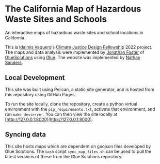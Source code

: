# The California Map of Hazardous Waste Sites and Schools
An interactive maps of hazardous waste sites and school locations in California.

This is [Idalmis Vaquero](https://projects.iq.harvard.edu/climatefellowship/people/idalmis-vaquero)'s [Climate Justice Design Fellowship](https://projects.iq.harvard.edu/climatefellowship) 2022 project. The maps and data analysis were implemented by [Jonathan Foster](https://www.gluesolutions.io/jfoster-bio-page) of [GlueSolutions](https://www.gluesolutions.io/home) using [Glue](http://glueviz.org). The website was implemented by [Nathan Sanders](https://projects.iq.harvard.edu/climatefellowship/people/nathan-e-sanders).

## Local Development

This site was built using Pelican, a static site generator, and is hosted from this repository using GitHub Pages.

To run the site locally, clone the repository, create a python virtual environment with the `pip_requirements.txt`, activate that environment, and run `make devserver`.  You can then view the site locally at [http://127.0.0.1:8000](http://127.0.0.1:8000).

## Syncing data

This site hosts maps which are dependent on geojson files developed by Glue Solutions. The `bash` script `sync_map_files.sh` can be used to pull the latest versions of these from the Glue Solutions repository.

